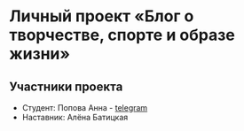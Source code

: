 # Личный проект «Блог о творчестве, спорте и образе жизни» 

## Участники проекта

* Студент: Попова Анна - [telegram](https://t.me/naprimer_anika)
* Наставник: Алёна Батицкая
